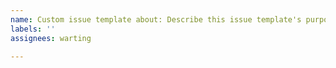 ```yaml
---
name: Custom issue template about: Describe this issue template's purpose here. title: ''
labels: ''
assignees: warting

---
```



